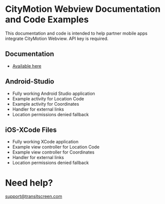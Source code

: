 # CityMotion Webview Documentation and Code Examples

This documentation and code is intended to help partner mobile apps integrate CityMotion Webview. API key is required.

## Documentation
- [Available here](https://github.com/TransitScreen/CityMotion-Webview/blob/master/api-documentation/citymotion-web-api-documentation.md)

## Android-Studio
- Fully working Android Studio application
- Example activity for Location Code
- Example activity for Coordinates
- Handler for external links
- Location permissions denied fallback

## iOS-XCode Files
- Fully working XCode application
- Example view controller for Location Code
- Example view controller for Coordinates
- Handler for external links
- Location permissions denied fallback

# Need help?
support@transitscreen.com 
